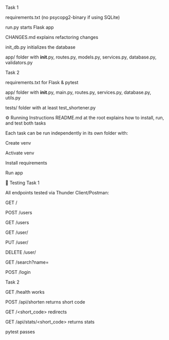 Task 1

 requirements.txt (no psycopg2-binary if using SQLite)

 run.py starts Flask app

 CHANGES.md explains refactoring changes

 init_db.py initializes the database

 app/ folder with __init__.py, routes.py, models.py, services.py, database.py, validators.py

Task 2

 requirements.txt for Flask & pytest

 app/ folder with __init__.py, main.py, routes.py, services.py, database.py, utils.py

 tests/ folder with at least test_shortener.py

⚙ Running Instructions
 README.md at the root explains how to install, run, and test both tasks

 Each task can be run independently in its own folder with:

Create venv

Activate venv

Install requirements

Run app

🧪 Testing
Task 1

 All endpoints tested via Thunder Client/Postman:

GET /

POST /users

GET /users

GET /user/<id>

PUT /user/<id>

DELETE /user/<id>

GET /search?name=

POST /login

Task 2

 GET /health works

 POST /api/shorten returns short code

 GET /<short_code> redirects

 GET /api/stats/<short_code> returns stats

 pytest passes